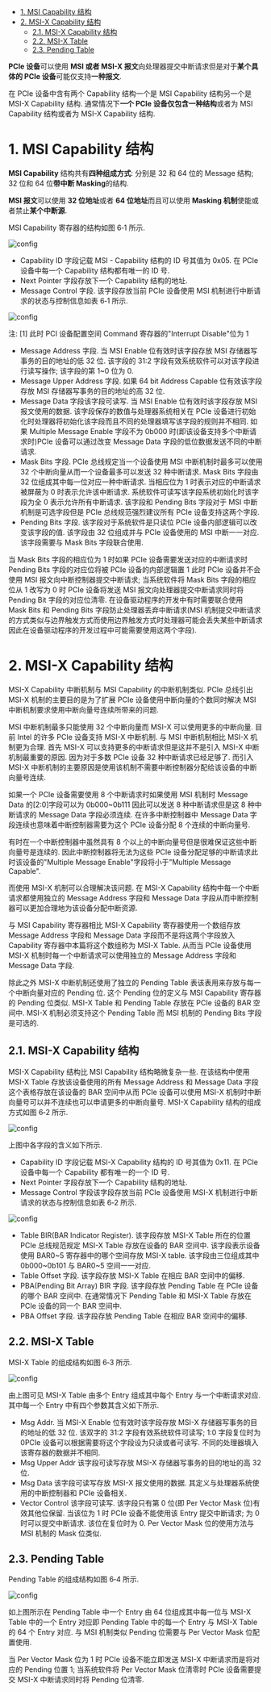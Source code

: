 
<!-- @import "[TOC]" {cmd="toc" depthFrom=1 depthTo=6 orderedList=false} -->

<!-- code_chunk_output -->

- [1. MSI Capability 结构](#1-msi-capability-结构)
- [2. MSI-X Capability 结构](#2-msi-x-capability-结构)
  - [2.1. MSI-X Capability 结构](#21-msi-x-capability-结构)
  - [2.2. MSI-X Table](#22-msi-x-table)
  - [2.3. Pending Table](#23-pending-table)

<!-- /code_chunk_output -->

**PCIe 设备**可以使用 **MSI 或者 MSI-X 报文**向处理器提交中断请求但是对于**某个具体的 PCIe 设备**可能仅支持**一种报文**.

在 PCIe 设备中含有两个 Capability 结构一个是 MSI Capability 结构另一个是 MSI-X Capability 结构. 通常情况下**一个 PCIe 设备仅包含一种结构**或者为 MSI Capability 结构或者为 MSI-X Capability 结构.

# 1. MSI Capability 结构

**MSI Capability** 结构共有**四种组成方式**: 分别是 32 和 64 位的 Message 结构; 32 位和 64 位**带中断 Masking**的结构.

**MSI 报文**可以使用 **32 位地址**或者 **64 位地址**而且可以使用 **Masking 机制**使能或者禁止**某个中断源**.

MSI Capability 寄存器的结构如图 6‑1 所示.

![config](images/1.png)

- Capability ID 字段记载 MSI - Capability 结构的 ID 号其值为 0x05. 在 PCIe 设备中每一个 Capability 结构都有唯一的 ID 号.
- Next Pointer 字段存放下一个 Capability 结构的地址.
- Message Control 字段. 该字段存放当前 PCIe 设备使用 MSI 机制进行中断请求的状态与控制信息如表 6‑1 所示.

![config](images/2.png)

注: [1] 此时 PCI 设备配置空间 Command 寄存器的"Interrupt Disable"位为 1

- Message Address 字段. 当 MSI Enable 位有效时该字段存放 MSI 存储器写事务的目的地址的低 32 位. 该字段的 31:2 字段有效系统软件可以对该字段进行读写操作; 该字段的第 1~0 位为 0.
- Message Upper Address 字段. 如果 64 bit Address Capable 位有效该字段存放 MSI 存储器写事务的目的地址的高 32 位.
- Message Data 字段该字段可读写. 当 MSI Enable 位有效时该字段存放 MSI 报文使用的数据. 该字段保存的数值与处理器系统相关在 PCIe 设备进行初始化时处理器将初始化该字段而且不同的处理器填写该字段的规则并不相同. 如果 Multiple Message Enable 字段不为 0b000 时(即该设备支持多个中断请求时)PCIe 设备可以通过改变 Message Data 字段的低位数据发送不同的中断请求.
- Mask Bits 字段. PCIe 总线规定当一个设备使用 MSI 中断机制时最多可以使用 32 个中断向量从而一个设备最多可以发送 32 种中断请求. Mask Bits 字段由 32 位组成其中每一位对应一种中断请求. 当相应位为 1 时表示对应的中断请求被屏蔽为 0 时表示允许该中断请求. 系统软件可读写该字段系统初始化时该字段为全 0 表示允许所有中断请求. 该字段和 Pending Bits 字段对于 MSI 中断机制是可选字段但是 PCIe 总线规范强烈建议所有 PCIe 设备支持这两个字段.
- Pending Bits 字段. 该字段对于系统软件是只读位 PCIe 设备内部逻辑可以改变该字段的值. 该字段由 32 位组成并与 PCIe 设备使用的 MSI 中断一一对应. 该字段需要与 Mask Bits 字段联合使用.

当 Mask Bits 字段的相应位为 1 时如果 PCIe 设备需要发送对应的中断请求时 Pending Bits 字段的对应位将被 PCIe 设备的内部逻辑置 1 此时 PCIe 设备并不会使用 MSI 报文向中断控制器提交中断请求; 当系统软件将 Mask Bits 字段的相应位从 1 改写为 0 时 PCIe 设备将发送 MSI 报文向处理器提交中断请求同时将 Pending Bit 字段的对应位清零. 在设备驱动程序的开发中有时需要联合使用 Mask Bits 和 Pending Bits 字段防止处理器丢弃中断请求(MSI 机制提交中断请求的方式类似与边界触发方式而使用边界触发方式时处理器可能会丢失某些中断请求因此在设备驱动程序的开发过程中可能需要使用这两个字段).

# 2. MSI-X Capability 结构

MSI-X Capability 中断机制与 MSI Capability 的中断机制类似. PCIe 总线引出 MSI-X 机制的主要目的是为了扩展 PCIe 设备使用中断向量的个数同时解决 MSI 中断机制要求使用中断向量号连续所带来的问题.

MSI 中断机制最多只能使用 32 个中断向量而 MSI-X 可以使用更多的中断向量. 目前 Intel 的许多 PCIe 设备支持 MSI-X 中断机制. 与 MSI 中断机制相比 MSI-X 机制更为合理. 首先 MSI-X 可以支持更多的中断请求但是这并不是引入 MSI-X 中断机制最重要的原因. 因为对于多数 PCIe 设备 32 种中断请求已经足够了. 而引入 MSI-X 中断机制的主要原因是使用该机制不需要中断控制器分配给该设备的中断向量号连续.

如果一个 PCIe 设备需要使用 8 个中断请求时如果使用 MSI 机制时 Message Data 的[2:0]字段可以为 0b000~0b111 因此可以发送 8 种中断请求但是这 8 种中断请求的 Message Data 字段必须连续. 在许多中断控制器中 Message Data 字段连续也意味着中断控制器需要为这个 PCIe 设备分配 8 个连续的中断向量号.

有时在一个中断控制器中虽然具有 8 个以上的中断向量号但是很难保证这些中断向量号是连续的. 因此中断控制器将无法为这些 PCIe 设备分配足够的中断请求此时该设备的"Multiple Message Enable"字段将小于"Multiple Message Capable".

而使用 MSI-X 机制可以合理解决该问题. 在 MSI-X Capability 结构中每一个中断请求都使用独立的 Message Address 字段和 Message Data 字段从而中断控制器可以更加合理地为该设备分配中断资源.

与 MSI Capability 寄存器相比 MSI-X Capability 寄存器使用一个数组存放 Message Address 字段和 Message Data 字段而不是将这两个字段放入 Capability 寄存器中本篇将这个数组称为 MSI-X Table. 从而当 PCIe 设备使用 MSI-X 机制时每一个中断请求可以使用独立的 Message Address 字段和 Message Data 字段.

除此之外 MSI-X 中断机制还使用了独立的 Pending Table 表该表用来存放与每一个中断向量对应的 Pending 位. 这个 Pending 位的定义与 MSI Capability 寄存器的 Pending 位类似. MSI-X Table 和 Pending Table 存放在 PCIe 设备的 BAR 空间中. MSI-X 机制必须支持这个 Pending Table 而 MSI 机制的 Pending Bits 字段是可选的.

## 2.1. MSI-X Capability 结构

MSI-X Capability 结构比 MSI Capability 结构略微复杂一些. 在该结构中使用 MSI-X Table 存放该设备使用的所有 Message Address 和 Message Data 字段这个表格存放在该设备的 BAR 空间中从而 PCIe 设备可以使用 MSI-X 机制时中断向量号可以并不连续也可以申请更多的中断向量号. MSI-X Capability 结构的组成方式如图 6‑2 所示.

![config](images/3.png)

上图中各字段的含义如下所示.

- Capability ID 字段记载 MSI-X Capability 结构的 ID 号其值为 0x11. 在 PCIe 设备中每一个 Capability 都有唯一的一个 ID 号.
- Next Pointer 字段存放下一个 Capability 结构的地址.
- Message Control 字段该字段存放当前 PCIe 设备使用 MSI-X 机制进行中断请求的状态与控制信息如表 6‑2 所示.

![config](images/4.png)

- Table BIR(BAR Indicator Register). 该字段存放 MSI\-X Table 所在的位置 PCIe 总线规范规定 MSI\-X Table 存放在设备的 BAR 空间中. 该字段表示设备使用 BAR0\~5 寄存器中的哪个空间存放 MSI\-X table. 该字段由三位组成其中 0b000\~0b101 与 BAR0\~5 空间一一对应.
- Table Offset 字段. 该字段存放 MSI\-X Table 在相应 BAR 空间中的偏移.
- PBA(Pending Bit Array) BIR 字段. 该字段存放 Pending Table 在 PCIe 设备的哪个 BAR 空间中. 在通常情况下 Pending Table 和 MSI\-X Table 存放在 PCIe 设备的同一个 BAR 空间中.
- PBA Offset 字段. 该字段存放 Pending Table 在相应 BAR 空间中的偏移.

## 2.2. MSI-X Table

MSI-X Table 的组成结构如图 6‑3 所示.

![config](images/5.png)

由上图可见 MSI\-X Table 由多个 Entry 组成其中每个 Entry 与一个中断请求对应. 其中每一个 Entry 中有四个参数其含义如下所示.

- Msg Addr. 当 MSI\-X Enable 位有效时该字段存放 MSI\-X 存储器写事务的目的地址的低 32 位. 该双字的 31:2 字段有效系统软件可读写; 1:0 字段复位时为 0PCIe 设备可以根据需要将这个字段设为只读或者可读写. 不同的处理器填入该寄存器的数据并不相同.
- Msg Upper Addr 该字段可读写存放 MSI\-X 存储器写事务的目的地址的高 32 位.
- Msg Data 该字段可读写存放 MSI\-X 报文使用的数据. 其定义与处理器系统使用的中断控制器和 PCIe 设备相关.
- Vector Control 该字段可读写. 该字段只有第 0 位(即 Per Vector Mask 位)有效其他位保留. 当该位为 1 时 PCIe 设备不能使用该 Entry 提交中断请求; 为 0 时可以提交中断请求. 该位在复位时为 0. Per Vector Mask 位的使用方法与 MSI 机制的 Mask 位类似.

## 2.3. Pending Table

Pending Table 的组成结构如图 6‑4 所示.

![config](images/6.png)

如上图所示在 Pending Table 中一个 Entry 由 64 位组成其中每一位与 MSI-X Table 中的一个 Entry 对应即 Pending Table 中的每一个 Entry 与 MSI-X Table 的 64 个 Entry 对应. 与 MSI 机制类似 Pending 位需要与 Per Vector Mask 位配置使用.

当 Per Vector Mask 位为 1 时 PCIe 设备不能立即发送 MSI-X 中断请求而是将对应的 Pending 位置 1; 当系统软件将 Per Vector Mask 位清零时 PCIe 设备需要提交 MSI-X 中断请求同时将 Pending 位清零.